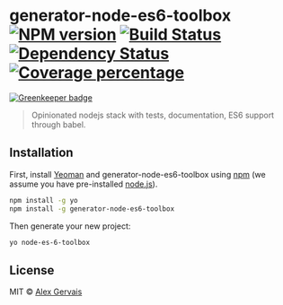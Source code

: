 # generator-node-es6-toolbox [![NPM version][npm-image]][npm-url] [![Build Status][travis-image]][travis-url] [![Dependency Status][daviddm-image]][daviddm-url] [![Coverage percentage][coveralls-image]][coveralls-url]

[![Greenkeeper badge](https://badges.greenkeeper.io/alexgerv/generator-node-es6-toolbox.svg)](https://greenkeeper.io/)
> Opinionated nodejs stack with tests, documentation, ES6 support through babel.

## Installation

First, install [Yeoman](http://yeoman.io) and generator-node-es6-toolbox using [npm](https://www.npmjs.com/) (we assume you have pre-installed [node.js](https://nodejs.org/)).

```bash
npm install -g yo
npm install -g generator-node-es6-toolbox
```

Then generate your new project:

```bash
yo node-es-6-toolbox
```

## License

MIT © [Alex Gervais](gogap.co)


[npm-image]: https://badge.fury.io/js/generator-node-es6-toolbox.svg
[npm-url]: https://npmjs.org/package/generator-node-es6-toolbox
[travis-image]: https://travis-ci.org/alexgerv/generator-node-es6-toolbox.svg?branch=master
[travis-url]: https://travis-ci.org/alexgerv/generator-node-es6-toolbox
[daviddm-image]: https://david-dm.org/alexgerv/generator-node-es6-toolbox.svg?theme=shields.io
[daviddm-url]: https://david-dm.org/alexgerv/generator-node-es6-toolbox
[coveralls-image]: https://coveralls.io/repos/alexgerv/generator-node-es6-toolbox/badge.svg
[coveralls-url]: https://coveralls.io/r/alexgerv/generator-node-es6-toolbox

